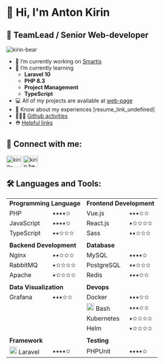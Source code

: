 # 👋 Hi, I'm Anton Kirin

## 🧟 TeamLead / Senior Web-developer

<p align="left"><img src="https://komarev.com/ghpvc/?username=kirin-bear&label=Profile%20views&color=0e75b6&style=flat" alt="kirin-bear" /> </p>

- 💼 I’m currently working on [Smartis](https://smartis.bi/)
- 🌱 I’m currently learning
	- **Laravel 10**
	- **PHP 8.3**
	- **Project Management**
	- **TypeScript**
- 💻 All of my projects are available at [web-page](https://kirin-bear.ru/works)
- 📄 Know about my experiences [resume_link_undefined]
- 🧑🏼‍💻 [Github activities](https://github.com/kirin-bear/kirin-bear/blob/main/activity.md)
- ⛑️ [Helpful links](https://github.com/kirin-bear/kirin-bear/blob/main/helpful-links.md)

## 🔗 Connect with me:

<a href="https://linkedin.com/in/kirin-bear" target="blank"><img align="center" src="https://raw.githubusercontent.com/rahuldkjain/github-profile-readme-generator/master/src/images/icons/Social/linked-in-alt.svg" alt="kirin-bear" height="30" width="40" /></a>
<a href="https://instagram.com/kirin.bear" target="blank"><img align="center" src="https://raw.githubusercontent.com/rahuldkjain/github-profile-readme-generator/master/src/images/icons/Social/instagram.svg" alt="kirin.bear" height="30" width="40" /></a>

## 🛠️ Languages and Tools:


<table style="width:100%">
    <tr>
        <td colspan="2"><b>Programming Language</b></td>
        <td colspan="2"><b>Frontend Development</b></td>
    </tr>
    <tr>
        <td>PHP</td>
        <td>⭑⭑⭑⭑✩</td>
        <td>Vue.js</td>
        <td>⭑⭑⭑✩✩</td>
    </tr>
    <tr>
        <td>JavaScript</td>
        <td>⭑⭑⭑⭑✩</td>
        <td>React.js</td>
        <td>⭑✩✩✩✩</td>
    </tr>
    <tr>
        <td>TypeScript</td>
        <td>⭑⭑✩✩✩</td>
        <td>Sass</td>
        <td>⭑⭑✩✩✩</td>
    </tr>
    <tr>
        <td colspan="4"></td>
    </tr>
    <tr>
        <td colspan="2"><b>Backend Development</b></td>
        <td colspan="2"><b>Database</b></td>
    </tr>
    <tr>
        <td>Nginx</td>
        <td>⭑⭑✩✩✩</td>
        <td>MySQL</td>
        <td>⭑⭑⭑⭑✩</td>
    </tr>
    <tr>
        <td>RabbitMQ</td>
        <td>⭑✩✩✩✩</td>
        <td>PostgreSQL</td>
        <td>⭑⭑✩✩✩</td>
    </tr>
    <tr>
        <td>Apache</td>
        <td>⭑✩✩✩✩</td>
        <td>Redis</td>
        <td>⭑⭑⭑✩✩</td>
    </tr>
    <tr>
        <td colspan="4"></td>
    </tr>
    <tr>
        <td colspan="2"><b>Data Visualization</b></td>
        <td colspan="2"><b>Devops</b></td>
    </tr>
    <tr>
        <td>Grafana</td>
        <td>⭑⭑⭑✩✩</td>
        <td>Docker</td>
        <td>⭑⭑⭑✩✩</td>
    </tr>
    <tr>
        <td></td>
        <td></td>
        <td><img src="https://img.icons8.com/?size=100&id=9MJf0ngDwS8z&format=png&color=000000" width="20px" height="20px" /> Bash</td>
        <td>⭑⭑⭑✩✩</td>
    </tr>
    <tr>
        <td></td>
        <td></td>
        <td>Kubernetes</td>
        <td>⭑✩✩✩✩</td>
    </tr>
	<tr>
        <td></td>
        <td></td>
        <td>Helm</td>
        <td>⭑✩✩✩✩</td>
    </tr>
    <tr>
        <td colspan="4"></td>
    </tr>
    <tr>
        <td colspan="2"><b>Framework</b></td>
        <td colspan="2"><b>Testing</b></td>
    </tr>
    <tr>
        <td><img src="https://img.icons8.com/?size=100&id=qfQaIYKX23qY&format=png&color=000000" width="20px" height="20px" /> Laravel</td>
        <td>⭑⭑⭑⭑✩</td>
        <td>PHPUnit</td>
        <td>⭑⭑⭑⭑✩</td>
    </tr>
</table>
